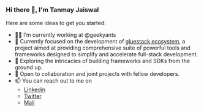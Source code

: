 ### Hi there 👋, I'm Tanmay Jaiswal

Here are some ideas to get you started:

- 👨‍💻 I’m currently working at @geekyants
- 🔭 Currently focused on the development of [gluestack ecosystem](https://gluestack.io/), a project aimed at providing comprehensive suite of powerful tools and frameworks designed to simplify and accelerate full-stack development.
- 🌱 Exploring the intricacies of building frameworks and SDKs from the ground up.
- 👯 Open to collaboration and joint projects with fellow developers.
- 📫 You can reach out to me on
  - [Linkedin](https://www.linkedin.com/in/tanmay-jaiswal-aa3580189/)
  - [Twitter](https://twitter.com/_tanmay22)
  - [Mail](mailto:tanmayjaiswal2201@gmail.com)
 
